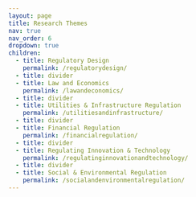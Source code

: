 ```yaml
---
layout: page
title: Research Themes
nav: true
nav_order: 6
dropdown: true
children:
  - title: Regulatory Design
    permalink: /regulatorydesign/
  - title: divider
  - title: Law and Economics
    permalink: /lawandeconomics/
  - title: divider
  - title: Utilities & Infrastructure Regulation
    permalink: /utilitiesandinfrastructure/
  - title: divider
  - title: Financial Regulation
    permalink: /financialregulation/
  - title: divider
  - title: Regulating Innovation & Technology
    permalink: /regulatinginnovationandtechnology/
  - title: divider
  - title: Social & Environmental Regulation
    permalink: /socialandenvironmentalregulation/
---
```


